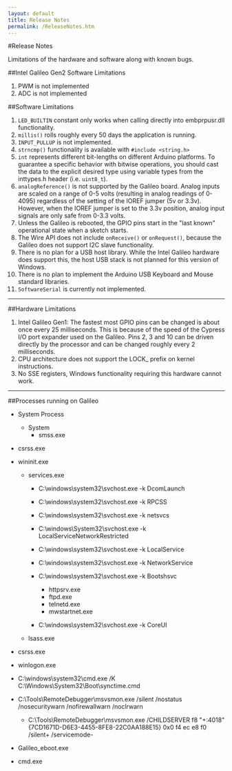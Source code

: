 ```yaml
---
layout: default
title: Release Notes
permalink: /ReleaseNotes.htm
---
```


#Release Notes

Limitations of the hardware and software along with known bugs.</p>

##Intel Galileo Gen2 Software Limitations

1. PWM is not implemented</li>
2. ADC is not implemented</li>

##Software Limitations

1. `LED_BUILTIN` constant only works when calling directly into embprpusr.dll functionality.
2. `millis()` rolls roughly every 50 days the application is running.
3. `INPUT_PULLUP` is not implemented.
4. `strncmp()` functionality is available with <code>#include &lt;string.h&gt;</code>
5. `int` represents different bit-lengths on different Arduino platforms. To guarantee a specific behavior with bitwise operations, you should cast the data to the explicit desired type using variable types from the inttypes.h header (i.e. `uint8_t`).
6. `analogReference()` is not supported by the Galileo board.  Analog inputs are scaled on a range of 0-5 volts (resulting in analog readings of 0-4095) regardless of the setting of the IOREF jumper (5v or 3.3v). However, when the IOREF jumper is set to the 3.3v position, analog input signals are only safe from 0-3.3 volts.
7. Unless the Galileo is rebooted, the GPIO pins start in the "last known" operational state when a sketch starts.
8. The Wire API does not include <code>onReceive()</code> or <code>onRequest()</code>, because the Galileo does not support I2C slave functionality.
9. There is no plan for a USB host library. While the Intel Galileo hardware does support this, the host USB stack is not planned for this version of Windows.
10. There is no plan to implement the Arduino USB Keyboard and Mouse standard libraries.
11. `SoftwareSerial` is currently not implemented.

___

##Hardware Limitations

1. Intel Galileo Gen1: The fastest most GPIO pins can be changed is about once every 25 milliseconds. This is because of the speed of the Cypress I/O port expander used on the Galileo. Pins 2, 3 and 10 can be driven directly by the processor and can be changed roughly every 2 milliseconds.
2. CPU architecture does not support the LOCK_ prefix on kernel instructions.
3. No SSE registers, Windows functionality requiring this hardware cannot work.

___

##Processes running on Galileo

* System Process
   * System
      * smss.exe

* csrss.exe
* wininit.exe
   * services.exe
      * C:\windows\system32\svchost.exe -k DcomLaunch
      * C:\windows\system32\svchost.exe -k RPCSS
      * C:\windows\system32\svchost.exe -k netsvcs
      * C:\windows\System32\svchost.exe -k LocalServiceNetworkRestricted</li>
      * C:\windows\system32\svchost.exe -k LocalService
      * C:\windows\system32\svchost.exe -k NetworkService
      * C:\windows\system32\svchost.exe -k Bootshsvc
         * httpsrv.exe
         * ftpd.exe
         * telnetd.exe
         * mwstartnet.exe

      * C:\windows\system32\svchost.exe -k CoreUI
   * lsass.exe
* csrss.exe
* winlogon.exe
* C:\windows\system32\cmd.exe  /K C:\Windows\System32\Boot\synctime.cmd
* C:\Tools\RemoteDebugger\msvsmon.exe  /silent /nostatus /nosecuritywarn /nofirewallwarn /noclrwarn
   * C:\Tools\RemoteDebugger\msvsmon.exe /CHILDSERVER f8 "+:4018" {7CD1671D-D6E3-4455-8FE8-22C0AA188E15} 0x0 f4 ec e8 f0 /silent+ /servicemode-
* Galileo_eboot.exe
* cmd.exe
